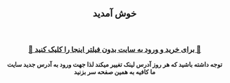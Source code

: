 <div id="vip" dir="rtl"> <center>
 <h2>
  خوش آمدید
 </h2>
 
 <h3 > <b>   <br>  

<a  target="_blank" href="https://gcam226.pages.dev"> 🔗 برای خرید و ورود به سایت بدون فیلتر اینجا را کلیک کنید 🚀
 </a>
 </h3 >
 <p>
  توجه داشته باشید که هر روز آدرس لینک تغییر میکند لذا جهت ورود به آدرس جدید سایت ما کافیه به همین صفحه سر بزنید
  </p>
</center>
</b> 
</div>

